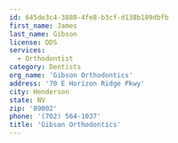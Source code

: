 ```yaml
---
id: 645de3c4-3880-4fe8-b3cf-d138b189dbfb
first_name: James
last_name: Gibson
license: DDS
services:
  - Orthodontist
category: Dentists
org_name: 'Gibson Orthodontics'
address: '70 E Horizon Ridge Pkwy'
city: Henderson
state: NV
zip: '89002'
phone: '(702) 564-1037'
title: 'Gibson Orthodontics'
---
```

